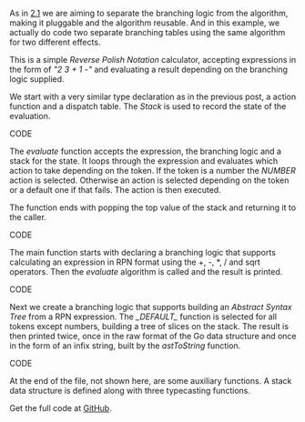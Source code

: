 As in [2.1](http://higherordergo.blogspot.com/2013/07/21-configuration-file-handling.html) we are aiming to separate the branching logic from the algorithm, making it pluggable and the algorithm reusable. And in this example, we actually do code two separate branching tables using the same algorithm for two different effects.

This is a simple *Reverse Polish Notation* calculator, accepting expressions in the form of *"2 3 + 1 -"* and evaluating a result depending on the branching logic supplied.

We start with a very similar type declaration as in the previous post, a action function and a dispatch table. The *Stack* is used to record the state of the evaluation.

CODE

The *evaluate* function accepts the expression, the branching logic and a stack for the state. It loops through the expression and evaluates which action to take depending on the token. If the token is a number the *NUMBER* action is selected. Otherwise an action is selected depending on the token or a default one if that fails. The action is then executed.

The function ends with popping the top value of the stack and returning it to the caller.

CODE

The main function starts with declaring a branching logic that supports calculating an expression in RPN format using the +, -, \*, / and sqrt operators. Then the *evaluate* algorithm is called and the result is printed.

CODE

Next we create a branching logic that supports building an *Abstract Syntax Tree* from a RPN expression. The *\__DEFAULT\__* function is selected for all tokens except numbers, building a tree of slices on the stack. The result is then printed twice, once in the raw format of the Go data structure and once in the form of an infix string, built by the *astToString* function.

CODE

At the end of the file, not shown here, are some auxiliary functions. A stack data structure is defined along with three typecasting functions.

Get the full code at [GitHub](https://github.com/mg/hog/blob/master/c2/calculator.go).
